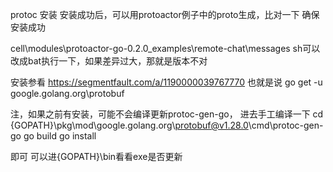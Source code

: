 protoc 安装
安装成功后，可以用protoactor例子中的proto生成，比对一下
确保安装成功

cell\modules\protoactor-go-0.2.0\_examples\remote-chat\messages
sh可以改成bat执行一下，如果差异过大，那就是版本不对

安装参看
https://segmentfault.com/a/1190000039767770
也就是说 go get -u google.golang.org\protobuf

注，如果之前有安装，可能不会编译更新protoc-gen-go，
进去手工编译一下
cd {GOPATH}\pkg\mod\google.golang.org\protobuf@v1.28.0\cmd\protoc-gen-go
go build
go install

即可
可以进{GOPATH}\bin看看exe是否更新